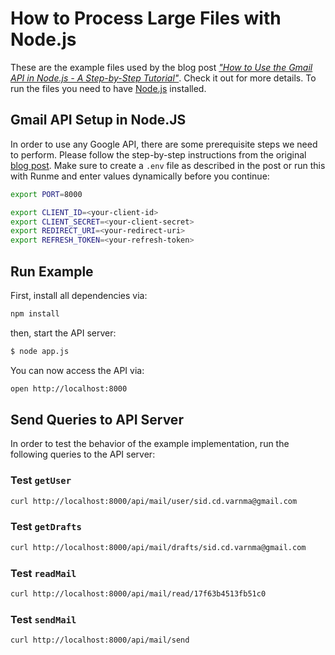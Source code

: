 # How to Process Large Files with Node.js

These are the example files used by the blog post [*"How to Use the Gmail API in Node.js - A Step-by-Step Tutorial"*](https://stateful.com/blog/gmail-api-node-tutorial). Check it out for more details. To run the files you need to have [Node.js](https://nodejs.org/en/) installed.

## Gmail API Setup in Node.JS

In order to use any Google API, there are some prerequisite steps we need to perform. Please follow the step-by-step instructions from the original [blog post](https://stateful.com/blog/gmail-api-node-tutorial). Make sure to create a `.env` file as described in the post or run this with Runme and enter values dynamically before you continue:

```sh
export PORT=8000

export CLIENT_ID=<your-client-id>
export CLIENT_SECRET=<your-client-secret>
export REDIRECT_URI=<your-redirect-uri>
export REFRESH_TOKEN=<your-refresh-token>
```

## Run Example

First, install all dependencies via:

```sh
npm install
```

then, start the API server:

```sh
$ node app.js
```

You can now access the API via:

```sh
open http://localhost:8000
```

## Send Queries to API Server

In order to test the behavior of the example implementation, run the following queries to the API server:

### Test `getUser`

```sh
curl http://localhost:8000/api/mail/user/sid.cd.varnma@gmail.com
```

### Test `getDrafts`

```sh
curl http://localhost:8000/api/mail/drafts/sid.cd.varnma@gmail.com
```

### Test `readMail`

```sh
curl http://localhost:8000/api/mail/read/17f63b4513fb51c0
```

### Test `sendMail`

```sh
curl http://localhost:8000/api/mail/send
```
